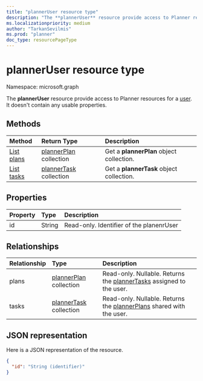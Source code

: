 ```yaml
---
title: "plannerUser resource type"
description: "The **plannerUser** resource provide access to Planner resources for a user. It doesn't contain any usable properties."
ms.localizationpriority: medium
author: "TarkanSevilmis"
ms.prod: "planner"
doc_type: resourcePageType
---
```


# plannerUser resource type

Namespace: microsoft.graph

The **plannerUser** resource provide access to Planner resources for a [user](user.md). It doesn't contain any usable properties.


## Methods

| Method		   | Return Type	|Description|
|:---------------|:--------|:----------|
|[List plans](../api/planneruser-list-plans.md) |[plannerPlan](plannerplan.md) collection| Get a **plannerPlan** object collection.|
|[List tasks](../api/planneruser-list-tasks.md) |[plannerTask](plannertask.md) collection| Get a **plannerTask** object collection.|

## Properties
| Property	   | Type	|Description|
|:---------------|:--------|:----------|
|id|String| Read-only. Identifier of the planenrUser|

## Relationships
| Relationship | Type	|Description|
|:---------------|:--------|:----------|
|plans|[plannerPlan](plannerplan.md) collection| Read-only. Nullable. Returns the [plannerTasks](plannertask.md) assigned to the user.|
|tasks|[plannerTask](plannertask.md) collection| Read-only. Nullable. Returns the [plannerPlans](plannerplan.md) shared with the user.|

## JSON representation
Here is a JSON representation of the resource.

<!-- {
  "blockType": "resource",
  "baseType": "microsoft.graph.entity",
  "optionalProperties": [

  ],
  "@odata.type": "microsoft.graph.plannerUser"
}-->

```json
{
  "id": "String (identifier)"
}

```

<!-- uuid: 8fcb5dbc-d5aa-4681-8e31-b001d5168d79
2015-10-25 14:57:30 UTC -->
<!-- {
  "type": "#page.annotation",
  "description": "plannerUser resource",
  "keywords": "",
  "section": "documentation",
  "tocPath": ""
}-->


